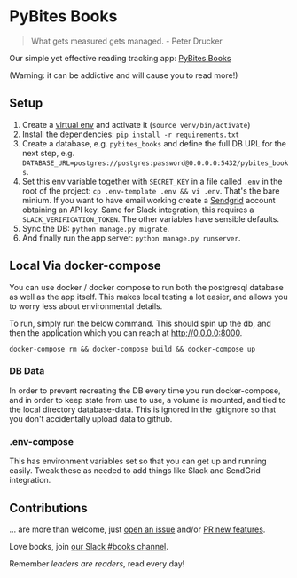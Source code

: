 # PyBites Books

> What gets measured gets managed. - Peter Drucker 

Our simple yet effective reading tracking app: [PyBites Books](https://pybitesbooks.com)

(Warning: it can be addictive and will cause you to read more!) 

## Setup

1. Create a [virtual env](https://pybit.es/the-beauty-of-virtualenv.html) and activate it (`source venv/bin/activate`)
2. Install the dependencies: `pip install -r requirements.txt`
3. Create a database, e.g. `pybites_books` and define the full DB URL for the next step, e.g. `DATABASE_URL=postgres://postgres:password@0.0.0.0:5432/pybites_books`.
4. Set this env variable together with `SECRET_KEY` in a file called `.env` in the root of the project: `cp .env-template .env && vi .env`. That's the bare minium. If you want to have email working create a [Sendgrid](https://sendgrid.com/) account obtaining an API key. Same for Slack integration, this requires a `SLACK_VERIFICATION_TOKEN`. The other variables have sensible defaults.
5. Sync the DB: `python manage.py migrate`.
6. And finally run the app server: `python manage.py runserver`.

## Local Via docker-compose

You can use docker / docker compose to run both the postgresql database as well as the app itself. This makes local testing a lot easier, and allows you to worry less about environmental details.  

To run, simply run the below command.  This should spin up the db, and then the application which you can reach at http://0.0.0.0:8000.  

`docker-compose rm && docker-compose build && docker-compose up`

### DB Data
In order to prevent recreating the DB every time you run docker-compose, and in order to keep state from use to use, a volume is mounted, and tied to the local directory database-data.  This is ignored in the .gitignore so that you don't accidentally upload data to github.

### .env-compose
This has environment variables set so that you can get up and running easily.  Tweak these as needed to add things like Slack and SendGrid integration.

## Contributions

... are more than welcome, just [open an issue](https://github.com/pybites/pbreadinglist/issues) and/or [PR new features](https://github.com/pybites/pbreadinglist/pulls). 

Love books, join [our Slack #books channel](https://pybit.es/pages/community.html). 

Remember _leaders are readers_, read every day!
